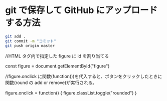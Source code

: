 # git で保存して GitHub にアップロードする方法

```bash
git add .
git commit -m "コミット"
git push origin master
```

//HTML タグ内で指定した figure に id を割り当てる

const figure = document.getElementById("figure")

//figure.onclick に関数(function())を代入すると、ボタンをクリックしたときに関数(round の add or remove)が実行される。

figure.onclick = function() {
figure.classList.toggle("rounded")
｝
